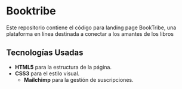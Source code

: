 # Booktribe
Este repositorio contiene el código para landing page BookTribe, una plataforma en línea destinada a conectar a los amantes de los libros


## Tecnologías Usadas

- **HTML5** para la estructura de la página.
- **CSS3** para el estilo visual.
  - **Mailchimp** para la gestión de suscripciones.
